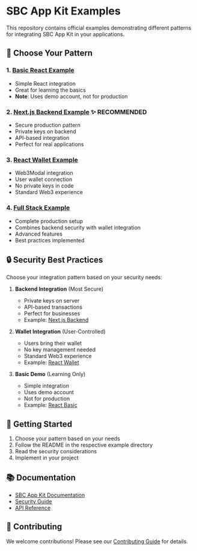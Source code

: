 # SBC App Kit Examples

This repository contains official examples demonstrating different patterns for integrating SBC App Kit in your applications.

## 🎯 Choose Your Pattern

### 1. [Basic React Example](./examples/react-basic)

- Simple React integration
- Great for learning the basics
- **Note**: Uses demo account, not for production

### 2. [Next.js Backend Example](./examples/nextjs-backend) ✨ RECOMMENDED

- Secure production pattern
- Private keys on backend
- API-based integration
- Perfect for real applications

### 3. [React Wallet Example](./examples/react-wallet)

- Web3Modal integration
- User wallet connection
- No private keys in code
- Standard Web3 experience

### 4. [Full Stack Example](./examples/full-stack)

- Complete production setup
- Combines backend security with wallet integration
- Advanced features
- Best practices implemented

## 🔒 Security Best Practices

Choose your integration pattern based on your security needs:

1. **Backend Integration** (Most Secure)
   - Private keys on server
   - API-based transactions
   - Perfect for businesses
   - Example: [Next.js Backend](./examples/nextjs-backend)

2. **Wallet Integration** (User-Controlled)
   - Users bring their wallet
   - No key management needed
   - Standard Web3 experience
   - Example: [React Wallet](./examples/react-wallet)

3. **Basic Demo** (Learning Only)
   - Simple integration
   - Uses demo account
   - Not for production
   - Example: [React Basic](./examples/react-basic)

## 🚀 Getting Started

1. Choose your pattern based on your needs
2. Follow the README in the respective example directory
3. Read the security considerations
4. Implement in your project

## 📚 Documentation

- [SBC App Kit Documentation](https://docs.stablecoin.xyz)
- [Security Guide](https://docs.stablecoin.xyz/security)
- [API Reference](https://docs.stablecoin.xyz/api)

## 🤝 Contributing

We welcome contributions! Please see our [Contributing Guide](CONTRIBUTING.md) for details.
